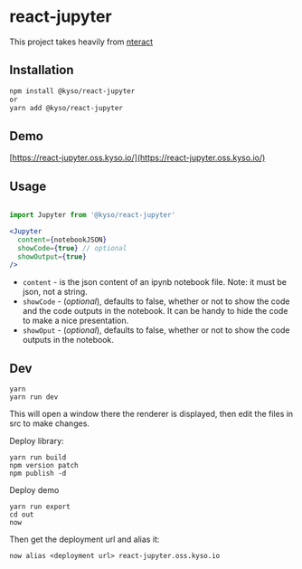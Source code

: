 # react-jupyter

This project takes heavily from [nteract](https://github.com/nteract/nteract)

## Installation

```bash
npm install @kyso/react-jupyter
or
yarn add @kyso/react-jupyter
```

## Demo

[https://react-jupyter.oss.kyso.io/](https://react-jupyter.oss.kyso.io/)

## Usage

```jsx

import Jupyter from '@kyso/react-jupyter'

<Jupyter
  content={notebookJSON}
  showCode={true} // optional
  showOutput={true}
/>
```

- `content` - is the json content of an ipynb notebook file. Note: it must be json, not a string.
- `showCode` - (_optional_), defaults to false, whether or not to show the code and the code outputs in the notebook. It can be handy to hide the code to make a nice presentation.
- `showOput` - (_optional_), defaults to false, whether or not to show the code outputs in the notebook.


## Dev

```
yarn
yarn run dev
```

This will open a window there the renderer is displayed, then edit the files in src to make changes.

Deploy library:

```
yarn run build
npm version patch
npm publish -d
```

Deploy demo

```
yarn run export
cd out
now
```

Then get the deployment url and alias it:

```
now alias <deployment url> react-jupyter.oss.kyso.io
```
